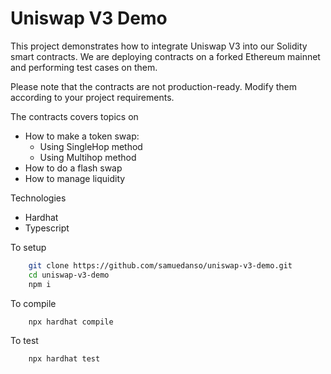 # Uniswap V3 Demo

This project demonstrates how to integrate Uniswap V3 into our Solidity smart contracts. We are deploying contracts on a forked Ethereum mainnet and performing test cases on them.

Please note that the contracts are not production-ready. Modify them according to your project requirements.

The contracts covers topics on

- How to make a token swap:
  - Using SingleHop method
  - Using Multihop method
- How to do a flash swap
- How to manage liquidity

Technologies

- Hardhat
- Typescript

To setup

```sh
    git clone https://github.com/samuedanso/uniswap-v3-demo.git
    cd uniswap-v3-demo
    npm i
```

To compile

```sh
    npx hardhat compile
```

To test

```sh
    npx hardhat test
```
